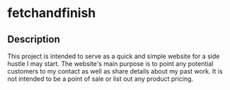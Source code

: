 # fetchandfinish

## Description

This project is intended to serve as a quick and simple website for a side hustle I may start. The website's main purpose is to point any potential customers to my contact as well as share details about my past work. It is not intended to be a point of sale or list out any product pricing.
